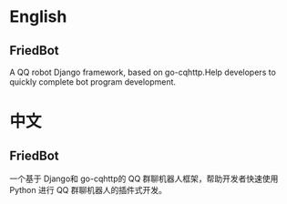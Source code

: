 # English
## FriedBot
A QQ robot Django framework, based on go-cqhttp.Help developers to quickly complete bot program development.

# 中文
## FriedBot
一个基于 Django和 go-cqhttp的 QQ 群聊机器人框架，帮助开发者快速使用 Python 进行 QQ 群聊机器人的插件式开发。
